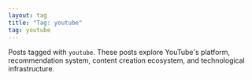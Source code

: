```yaml
---
layout: tag
title: "Tag: youtube"
tag: youtube
---
```


Posts tagged with `youtube`. These posts explore YouTube's platform, recommendation system, content creation ecosystem, and technological infrastructure. 
